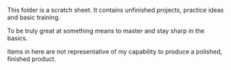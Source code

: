 This folder is a scratch sheet.
It contains unfinished projects, practice ideas and basic training.

To be truly great at something means to master and stay sharp in the basics.

Items in here are not representative of my capability to produce a polished, finished product.
